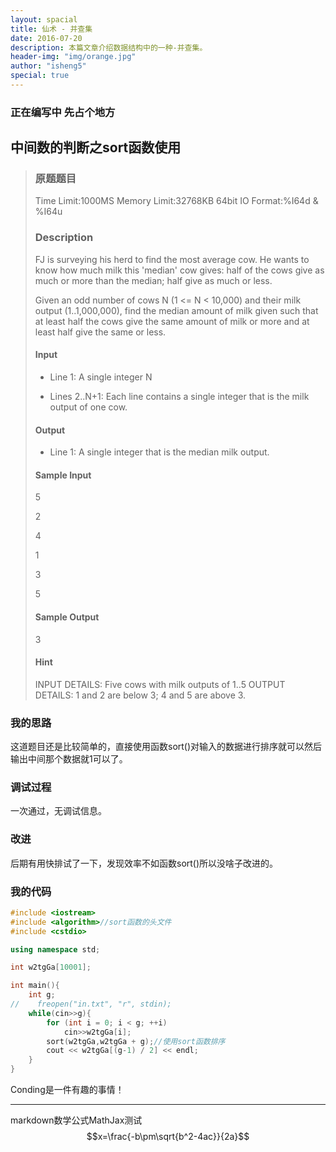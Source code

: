 ```yaml
---
layout: spacial
title: 仙术 - 并查集
date: 2016-07-20
description: 本篇文章介绍数据结构中的一种-并查集。
header-img: "img/orange.jpg"
author: "isheng5"
special: true
---
```

### 正在编写中 先占个地方

## 中间数的判断之sort函数使用

> ### 原题题目
>
>Time Limit:1000MS     Memory Limit:32768KB     64bit IO Format:%I64d & %I64u
>
>### Description
>
>FJ is surveying his herd to find the most average cow. He wants to know how much milk this 'median' cow gives: half of the cows give as much or more than the median; half give as much or less.
>
>Given an odd number of cows N (1 <= N < 10,000) and their milk output (1..1,000,000), find the median amount of milk given such that at least half the cows give the same amount of milk or more and at least half give the same or less.
>
>#### Input
>
>* Line 1: A single integer N
>
>* Lines 2..N+1: Each line contains a single integer that is the milk output of one cow.
>
>#### Output
>
>* Line 1: A single integer that is the median milk output.
>
>#### Sample Input
>5
>
>2
>
>4
>
>1
>
>3
>
>5
>
>#### Sample Output
>3
>
>#### Hint
> INPUT DETAILS: Five cows with milk outputs of 1..5 OUTPUT DETAILS: 1 and 2 are below 3; 4 and 5 are above 3.

### 我的思路
这道题目还是比较简单的，直接使用函数sort()对输入的数据进行排序就可以然后输出中间那个数据就1可以了。

### 调试过程
一次通过，无调试信息。

### 改进
后期有用快排试了一下，发现效率不如函数sort()所以没啥子改进的。

### 我的代码
```c++
#include <iostream>
#include <algorithm>//sort函数的头文件
#include <cstdio>

using namespace std;

int w2tgGa[10001];

int main(){
    int g;
//    freopen("in.txt", "r", stdin);
    while(cin>>g){
        for (int i = 0; i < g; ++i)
            cin>>w2tgGa[i];
        sort(w2tgGa,w2tgGa + g);//使用sort函数排序
        cout << w2tgGa[(g-1) / 2] << endl;
    }
}
```
Conding是一件有趣的事情！

---
markdown数学公式MathJax测试
$$x=\frac{-b\pm\sqrt{b^2-4ac}}{2a}$$

